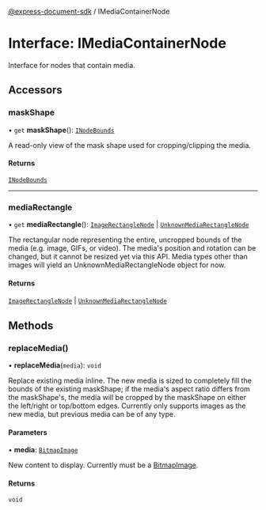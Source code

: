 [@express-document-sdk](../overview.md) / IMediaContainerNode

# Interface: IMediaContainerNode

Interface for nodes that contain media.

## Accessors

### maskShape

• `get` **maskShape**(): [`INodeBounds`](i-node-bounds.md)

A read-only view of the mask shape used for cropping/clipping the media.

#### Returns

[`INodeBounds`](i-node-bounds.md)

---

### mediaRectangle

• `get` **mediaRectangle**(): [`ImageRectangleNode`](../classes/image-rectangle-node.md) \| [`UnknownMediaRectangleNode`](../classes/unknown-media-rectangle-node.md)

The rectangular node representing the entire, uncropped bounds of the media (e.g. image, GIFs, or video). The media's position and
rotation can be changed, but it cannot be resized yet via this API. Media types other than images will yield an UnknownMediaRectangleNode
object for now.

#### Returns

[`ImageRectangleNode`](../classes/image-rectangle-node.md) \| [`UnknownMediaRectangleNode`](../classes/unknown-media-rectangle-node.md)

## Methods

### replaceMedia()

• **replaceMedia**(`media`): `void`

Replace existing media inline. The new media is sized to completely fill the bounds of the existing maskShape; if the
media's aspect ratio differs from the maskShape's, the media will be cropped by the maskShape on either the left/right
or top/bottom edges. Currently only supports images as the new media, but previous media can be of any type.

#### Parameters

• **media**: [`BitmapImage`](../classes/bitmap-image.md)

New content to display. Currently must be a [BitmapImage](../classes/bitmap-image.md).

#### Returns

`void`
